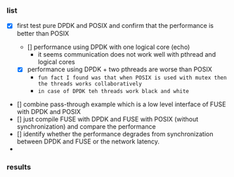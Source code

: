 ### list
- [x] first test pure DPDK and POSIX and confirm that the performance is better than POSIX
  - [] performance using DPDK with one logical core (echo)
    - it seems communication does not work well with pthread and logical cores
    
  - [x] performance using DPDK + two pthreads are worse than POSIX
    - `fun fact I found was that when POSIX is used with mutex then the threads works collaboratively`
    - `in case of DPDK teh threads work black and white`


- [] combine pass-through example which is a low level interface of FUSE with DPDK and POSIX
- [] just compile FUSE with DPDK and FUSE with POSIX (without synchronization) and compare the performance
- [] identify whether the performance degrades from synchronization between DPDK and FUSE or the network latency.
-

### results
```
```
